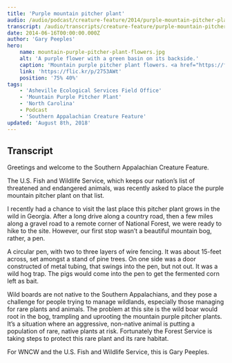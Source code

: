```yaml
---
title: 'Purple mountain pitcher plant'
audio: /audio/podcast/creature-feature/2014/purple-mountain-pitcher-plant.mp3
transcript: /audio/transcripts/creature-feature/purple-mountain-pitcher-plant-boars-and-bogs.pdf
date: 2014-06-16T00:00:00.000Z
author: 'Gary Peeples'
hero:
    name: mountain-purple-pitcher-plant-flowers.jpg
    alt: 'A purple flower with a green basin on its backside.'
    caption: 'Mountain purple pitcher plant flowers. <a href="https://flic.kr/p/2753AWt">Photo</a> by Gary Peeples, USFWS.'
    link: 'https://flic.kr/p/2753AWt'
    position: '75% 40%'
tags:
    - 'Asheville Ecological Services Field Office'
    - 'Mountain Purple Pitcher Plant'
    - 'North Carolina'
    - Podcast
    - 'Southern Appalachian Creature Feature'
updated: 'August 8th, 2018'
---
```


## Transcript

Greetings and welcome to the Southern Appalachian Creature Feature.

The U.S. Fish and Wildlife Service, which keeps our nation’s list of threatened and endangered animals, was recently asked to place the purple mountain pitcher plant on that list.  

I recently had a chance to visit the last place this pitcher plant grows in the wild in Georgia. After a long drive along a country road, then a few miles along a gravel road to a remote corner of National Forest, we were ready to hike to the site. However, our first stop wasn’t a beautiful mountain bog, rather, a pen.

A circular pen, with two to three layers of wire fencing. It was about 15-feet across, set amongst a stand of pine trees. On one side was a door constructed of metal tubing, that swings into the pen, but not out. It was a wild hog trap. The pigs would come into the pen to get the fermented corn left as bait.

Wild boards are not native to the Southern Appalachians, and they pose a challenge for people trying to manage wildlands, especially those managing for rare plants and animals. The problem at this site is the wild boar would root in the bog, trampling and uprooting the mountain purple pitcher plants. It’s a situation where an aggressive, non-native animal is putting a population of rare, native plants at risk. Fortunately the Forest Service is taking steps to protect this rare plant and its rare habitat.

For WNCW and the U.S. Fish and Wildlife Service, this is Gary Peeples.